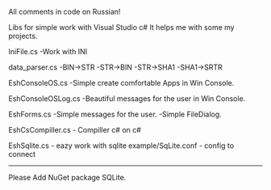 All comments in code on Russian!

Libs for simple work with Visual Studio c# It helps me with some my projects.

IniFile.cs -Work with INI

data_parser.cs -BIN->STR -STR->BIN -STR->SHA1 -SHA1->SRTR

EshConsoleOS.cs -Simple create comfortable Apps in Win Console.

EshConsoleOSLog.cs -Beautiful messages for the user in Win Console.

EshForms.cs -Simple messages for the user. -Simple FileDialog.

EshCsCompiller.cs - Compiller c# on c#

EshSqlite.cs - eazy work with sqlite
example/SqLite.conf - config to connect

***********************************************************************************
Please Add NuGet package SQLite.